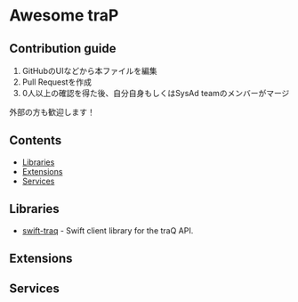 # Awesome traP

## Contribution guide

1. GitHubのUIなどから本ファイルを編集
2. Pull Requestを作成
3. 0人以上の確認を得た後、自分自身もしくはSysAd teamのメンバーがマージ

外部の方も歓迎します！

## Contents
- [Libraries](#libraries)
- [Extensions](#Extensions)
- [Services](#services)

## Libraries
- [swift-traq](https://github.com/traPtitech/swift-traq) - Swift client library for the traQ API.

## Extensions
<!-- better-traqみたいなやつ -->

## Services
<!-- Qthemeみたいなやつ -->
